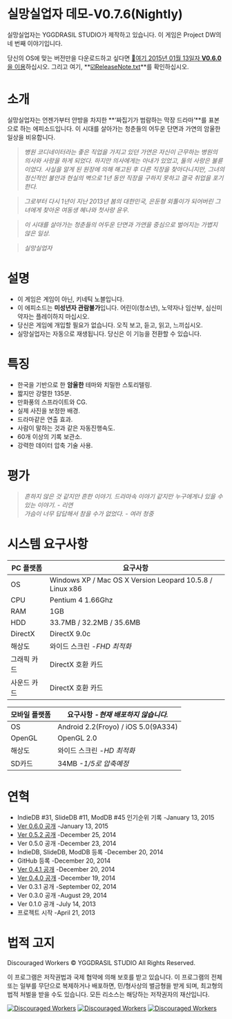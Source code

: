 실망실업자 데모-V0.7.6(Nightly)
===================
실망실업자는 YGGDRASIL STUDIO가 제작하고 있습니다. 이 게임은 Project DW의 네 번째 이야기입니다.

당신의 OS에 맞는 버전만을 다운로드하고 싶다면 <a href="https://mega.co.nz/#F!2oxW2Zqb!ho0Gpgt2mea3-epbvM7Wuw" target="_blank">:floppy_disk:여기 2015년 01월 13일자 **V0.6.0**을 이용</a>하십시오. 그리고 여기, **<a href="https://github.com/YGGDRASIL-STUDIO/Discouraged-Workers/blob/master/ReleaseNote.txt" target="_blank">:ballot_box_with_check:ReleaseNote.txt</a>**를 확인하십시오.


소개
===================
실망실업자는 언젠가부터 안방을 차지한 **‘짜집기가 범람하는 막장 드라마’**를 표본으로 하는 에피소드입니다. 이 시대를 살아가는 청춘들의 어두운 단면과 가연의 암울한 일상을 비유합니다.

> _병원 코디네이터라는 좋은 직업을 가지고 있던 가연은 자신이 근무하는 병원의 의사와 사랑을 하게 되었다. 하지만 의사에게는 아내가 있었고, 둘의 사랑은 불륜이었다. 사실을 알게 된 원장에 의해 해고된 후 다른 직장을 찾아다니지만, 그녀의 정신적인 불안과 현실의 벽으로 1년 동안 직장을 구하지 못하고 결국 취업을 포기한다._

> _그로부터 다시 1년이 지난 2013년 봄의 대한민국, 은둔형 외톨이가 되어버린 그녀에게 찾아온 여동생 혜나와 첫사랑 윤우._

> _이 시대를 살아가는 청춘들의 어두운 단면과 가연을 중심으로 벌어지는 가볍지 않은 일상._

> _실망실업자_

설명
===================
- 이 게임은 게임이 아닌, 키네틱 노블입니다.
- 이 에피소드는 **미성년자 관람불가**입니다. 어린이(청소년), 노약자나 임산부, 심신미약자는 플레이하지 마십시오.
- 당신은 게임에 개입할 필요가 없습니다. 오직 보고, 듣고, 읽고, 느끼십시오.
- 실망실업자는 자동으로 재생됩니다. 당신은 이 기능을 전환할 수 있습니다.


특징
===================
- 한국을 기반으로 한 **암울한** 테마와 치밀한 스토리텔링.
- 짧지만 강렬한 135분.
- 만화풍의 스프라이트와 CG.
- 실제 사진을 보정한 배경.
- 드라마같은 연출 효과.
- 사람이 말하는 것과 같은 자동진행속도.
- 60개 이상의 기록 보관소.
- 강력한 데이터 압축 기술 사용.


평가
===================
> _흔하지 않은 것 같지만 흔한 이야기. 드라마속 이야기 같지만 누구에게나 있을 수 있는 이야기. - 리연_<br />
> _가슴이 너무 답답해서 참을 수가 없었다. - 여러 청중_


시스템 요구사항
===================
PC 플랫폼 | 요구사항
------------ | -------------
OS | Windows XP / Mac OS X Version Leopard 10.5.8 / Linux x86
CPU | Pentium 4 1.66Ghz
RAM | 1GB
HDD | 33.7MB / 32.2MB / 35.6MB
DirectX | DirectX 9.0c
해상도 | 와이드 스크린 *-FHD 최적화*
그래픽 카드 | DirectX 호환 카드
사운드 카드 | DirectX 호환 카드

모바일 플랫폼 | 요구사항 *-현재 배포하지 않습니다.*
------------ | -------------
OS | Android 2.2(Froyo) / iOS 5.0(9A334)
OpenGL | OpenGL 2.0
해상도 | 와이드 스크린 *-HD 최적화*
SD카드 | 34MB *-1/5로 압축예정*


연혁
===================
* IndieDB #31, SlideDB #11, ModDB #45 인기순위 기록 -January 13, 2015
* [Ver 0.6.0 공개](https://github.com/YGGDRASIL-STUDIO/Discouraged-Workers/releases/tag/V0.6.0) -January 13, 2015
* [Ver 0.5.2 공개](https://github.com/YGGDRASIL-STUDIO/Discouraged-Workers/releases/tag/V0.5.2) -December 25, 2014
* Ver 0.5.0 공개 -December 23, 2014
* IndieDB, SlideDB, ModDB 등록 -December 20, 2014
* GitHub 등록 -December 20, 2014
* [Ver 0.4.1 공개](https://github.com/YGGDRASIL-STUDIO/Discouraged-Workers/releases/tag/V0.4.1) -December 20, 2014
* [Ver 0.4.0 공개](https://github.com/YGGDRASIL-STUDIO/Discouraged-Workers/releases/tag/V0.4.0) -December 19, 2014
* Ver 0.3.1 공개 -September 02, 2014
* Ver 0.3.0 공개 -August 29, 2014
* Ver 0.1.0 공개 -July 14, 2013
* 프로젝트 시작 -April 21, 2013


법적 고지
===================
Discouraged Workers :copyright: YGGDRASIL STUDIO All Rights Reserved.

이 프로그램은 저작권법과 국제 협약에 의해 보호를 받고 있습니다.
이 프로그램의 전체 또는 일부를 무단으로 복제하거나 배포하면,
민/형사상의 벌금형을 받게 되며, 최고형의 법적 처벌을 받을 수도 있습니다.
모든 리소스는 해당하는 저작권자의 재산입니다.


<a href="http://www.indiedb.com/games/discouraged-workers" title="View Discouraged Workers on Indie DB" target="_blank"><img src="http://button.indiedb.com/popularity/medium/games/37293.png" alt="Discouraged Workers" /></a> <a href="http://www.slidedb.com/games/discouraged-workers" title="View Discouraged Workers on Slide DB" target="_blank"><img src="http://button.slidedb.com/popularity/medium/games/37293.png" alt="Discouraged Workers" /></a> <a href="http://www.moddb.com/games/discouraged-workers" title="View Discouraged Workers on Mod DB" target="_blank"><img src="http://button.moddb.com/popularity/medium/games/37293.png" alt="Discouraged Workers" /></a>
